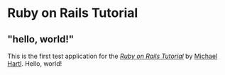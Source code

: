 # Ruby on Rails Tutorial

## "hello, world!"

This is the first test application for the
[_Ruby on Rails Tutorial_](https://www.railstutorial.org/)
by [Michael Hartl](https://www.michaelhartl.com/). Hello, world!
